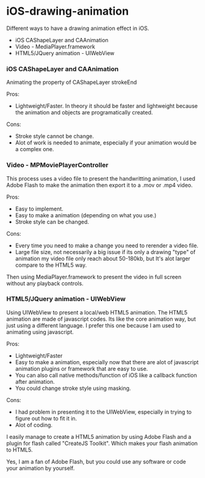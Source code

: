 iOS-drawing-animation
=====================

Different ways to have a drawing animation effect in iOS.


- iOS CAShapeLayer and CAAnimation
- Video - MediaPlayer.framework
- HTML5/JQuery animation - UIWebView


### iOS CAShapeLayer and CAAnimation

Animating the property of CAShapeLayer strokeEnd 

Pros:
- Lightweight/Faster. 
In theory it should be faster and lightweight because the animation and objects are programatically created.

Cons:
- Stroke style cannot be change.
- Alot of work is needed to animate, especially if your animation would be a complex one.

### Video - MPMoviePlayerController

This process uses a video file to present the handwritting animation, I used Adobe Flash to make the animation
then export it to a .mov or .mp4 video.

Pros: 
- Easy to implement.
- Easy to make a animation (depending on what you use.)
- Stroke style can be changed.

Cons:
- Every time you need to make a change you need to rerender a video file.
- Large file size, not necessarily a big issue if its only a drawing "type" of animation my video file only reach about  50-180kb, but It's alot larger compare to the HTML5 way.

Then using MediaPlayer.framework to present the video in full screen without any playback controls.

### HTML5/JQuery animation - UIWebView

Using UIWebView to present a local/web HTML5 animation. The HTML5 animation are made of javascript codes. Its like the core animation way, but just using a different language. I prefer this one because I am used to animating using javascript.

Pros:
- Lightweight/Faster
- Easy to make a animation, especially now that there are alot of javascript animation plugins or framework that are easy to use.
- You can also call native methods/function of iOS like a callback function after animation.
- You could change stroke style using masking.

Cons:
- I had problem in presenting it to the UIWebView, especially in trying to figure out how to fit it in.
- Alot of coding.

I easily manage to create a HTML5 animation by using Adobe Flash and a plugin for flash called "CreateJS Toolkit". Which makes your flash animation to HTML5.


Yes, I am a fan of Adobe Flash, but you could use any software or code your animation by yourself.
